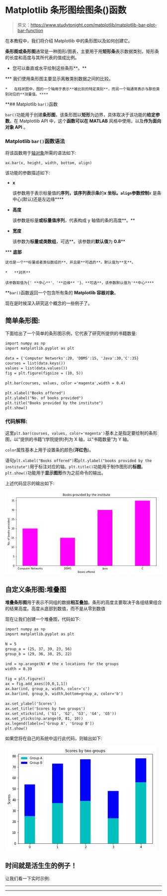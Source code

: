 # Matplotlib 条形图绘图条()函数

> 原文：<https://www.studytonight.com/matplotlib/matplotlib-bar-plot-bar-function>

在本教程中，我们将介绍 Matplotlib 中的条形图以及如何创建它。

**条形图或条形图**通常是一种图形/图表，主要用于用**矩形条**表示数据类别，矩形条的长度和高度与其所代表的值成比例。

*   您可以垂直或水平绘制这些条形**。**

***   我们使用条形图主要显示离散类别数据之间的比较。

    *   在柱状图中，图的一个轴用于表示**被比较的特定类别**，而另一个轴通常表示与那些类别对应的**测量值。**** 

 **## Matplotlib `bar()`函数

`bar()`功能用于创建**条形图**，该条形图以**矩形**为边界，具体取决于该功能的**给定参数**。在 Matplotlib API 中，这个**函数可以在 MATLAB** 风格中使用，以及**作为面向对象 API** 。

### Matplotlib `bar()`函数语法

将该函数用于[轴对象](https://www.studytonight.com/matplotlib/matplotlib-axes-class)所需的语法如下:

```
ax.bar(x, height, width, bottom, align)
```

该功能的参数描述如下:

*   **x**

    该参数用于表示标量值的**序列，该序列表示条**的**x 坐标。`align`参数控制**x 是条中心(默认)还是左边缘****

*   **高度**

    该参数是标量**或标量值序列**，代表构成 y 轴值的条的高度**。**

*   **宽度**

    该参数为**标量或类数组**，可选**。该参数的**默认值**为 **0.8****

***   **底部**

    这也是一个**标量或者类似数组的**，并且是**可选的**。默认值为**无**。

    *   **对齐**

    该参数取值为{' **中心**'、'**边缘** '}、**可选**，该参数默认值为'**中心**** 

 **`bar()`函数返回一个包含所有条的 **Matplotlib 容器对象**。

现在是时候深入研究这个概念的一些例子了。

## 简单条形图:

下面给出了一个简单的条形图示例，它代表了研究所提供的书籍数量:

```
import numpy as np 
import matplotlib.pyplot as plt 

data = {'Computer Networks':20, 'DBMS':15, 'Java':30,'C':35} 
courses = list(data.keys()) 
values = list(data.values()) 
fig = plt.figure(figsize = (10, 5)) 

plt.bar(courses, values, color ='magenta',width = 0.4) 

plt.xlabel("Books offered") 
plt.ylabel("No. of books provided") 
plt.title("Books provided by the institute") 
plt.show() 
```

### 代码解释:

这里`plt.bar(courses, values, color='magenta')`基本上是指定要绘制的条形图，以“提供的书籍”(学院提供)列为 X 轴，以“书籍数量”为 Y 轴。

`color`属性基本上用于设置条的颜色(**洋红色**)。

语句`plt.xlabel("Books offered")`和`plt.ylabel("books provided by the institute")`用于标注对应的轴。`plt.title()`功能用于制作图形的**标题**。`plt.show()`功能用于**显示图形**作为之前命令的输出。

上述代码显示的输出如下:

![matplotlib simple bar plot example](img/4c9dc576b9dc6837064a8195a5546df5.png)

## 自定义条形图:堆叠图

**堆叠条形图**用于表示不同组的数据**相互叠加**。条形的高度主要取决于各组结果组合的结果高度。高度从底部到数值，而不是从零到数值

现在让我们创建一个堆叠图，代码如下:

```
import numpy as np
import matplotlib.pyplot as plt

N = 5
group_a = (25, 37, 39, 23, 56)
group_b = (29, 36, 38, 25, 22)

ind = np.arange(N) # the x locations for the groups
width = 0.39

fig = plt.figure()
ax = fig.add_axes([0,0,1,1])
ax.bar(ind, group_a, width, color='c')
ax.bar(ind, group_b, width,bottom=group_a, color='b')

ax.set_ylabel('Scores')
ax.set_title('Scores by two groups')
ax.set_xticks(ind, ('G1', 'G2', 'G3', 'G4', 'G5'))
ax.set_yticks(np.arange(0, 81, 10))
ax.legend(labels=['Group A', 'Group B'])
plt.show()
```

如果您将在自己的系统中运行此代码，则输出如下:

![matplotlib stacked bar plot example](img/1f770fa32272aac61f000c1858b840a4.png)

## 时间就是活生生的例子！

让我们看一下实时示例:

* * *

* * *****